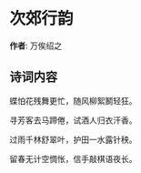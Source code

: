 # 次郊行韵

**作者**: 万俟绍之

## 诗词内容

蝶怕花残舞更忙，随风柳絮鬭轻狂。

寻芳客去马蹄倦，试酒人归衣汗香。

过雨千林舒翠叶，护田一水露针秧。

留春无计空惆怅，信手敲棋语夜长。

